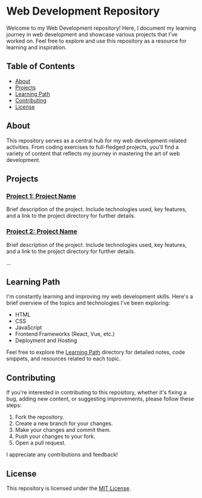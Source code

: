 # Web Development Repository

Welcome to my Web Development repository! Here, I document my learning journey in web development and showcase various projects that I've worked on. Feel free to explore and use this repository as a resource for learning and inspiration.

## Table of Contents

- [About](#about)
- [Projects](#projects)
- [Learning Path](#learning-path)
- [Contributing](#contributing)
- [License](#license)

## About

This repository serves as a central hub for my web development-related activities. From coding exercises to full-fledged projects, you'll find a variety of content that reflects my journey in mastering the art of web development.

## Projects

### [Project 1: Project Name](project1/)

Brief description of the project. Include technologies used, key features, and a link to the project directory for further details.

### [Project 2: Project Name](project2/)

Brief description of the project. Include technologies used, key features, and a link to the project directory for further details.

...

## Learning Path

I'm constantly learning and improving my web development skills. Here's a brief overview of the topics and technologies I've been exploring:

- HTML
- CSS
- JavaScript
- Frontend Frameworks (React, Vue, etc.)
- Deployment and Hosting

Feel free to explore the [Learning Path](learning-path/) directory for detailed notes, code snippets, and resources related to each topic.

## Contributing

If you're interested in contributing to this repository, whether it's fixing a bug, adding new content, or suggesting improvements, please follow these steps:

1. Fork the repository.
2. Create a new branch for your changes.
3. Make your changes and commit them.
4. Push your changes to your fork.
5. Open a pull request.

I appreciate any contributions and feedback!

## License

This repository is licensed under the [MIT License](LICENSE).

